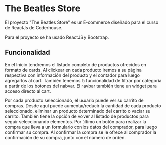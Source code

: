 # The Beatles Store

El proyecto "The Beatles Store" es un E-commerce diseñado para el curso de ReactJs de Coderhouse.

Para el proyecto se ha usado ReactJS y Bootstrap.

## Funcionalidad

En el Inicio tendremos el listado completo de productos ofrecidos en formato de cards. Al clickear en cada producto iremos a su página respectiva con información del producto y el contador para luego agregarlos al cart. También tenemos la funcionalidad de filtrar por categoría a partir de los botones del nabvar. El navbar también tiene un widget para acceso directo al cart.

Por cada producto seleccionado, el usuario puede ver su carrito de compras. Desde aquí puede aumentar/reducir la cantidad de cada producto seleccionado, eliminar un producto determinado del carrito o vaciar su carrito. También tiene la opción de volver al listado de productos para seguir seleccionando elementos. Por último un botón para realizar la compra que lleva a un formulario con los datos del comprador, para luego confirmar su compra. Al confirmar la compra se le ofrece al comprador la confirmación de su compra, junto con el número de orden.